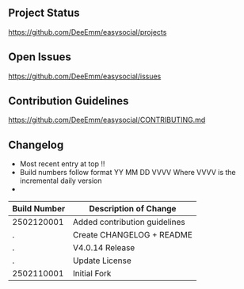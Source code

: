 ## Project Status

https://github.com/DeeEmm/easysocial/projects



## Open Issues

https://github.com/DeeEmm/easysocial/issues



## Contribution Guidelines

https://github.com/DeeEmm/easysocial/CONTRIBUTING.md



## Changelog

- Most recent entry at top !!
- Build numbers follow format YY MM DD VVVV Where VVVV is the incremental daily version
- 

Build Number    | Description of Change
-- | --
2502120001      | Added contribution guidelines
.               | Create CHANGELOG + README
.               | V4.0.14 Release
.               | Update License
2502110001      | Initial Fork
